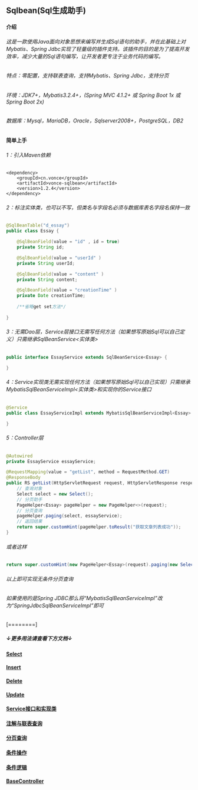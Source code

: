 ## Sqlbean(Sql生成助手)
#### 介绍
###### 这是一款使用Java面向对象思想来编写并生成Sql语句的助手，并在此基础上对Mybatis、Spring Jdbc实现了轻量级的插件支持。该插件的目的是为了提高开发效率，减少大量的Sql语句编写，让开发者更专注于业务代码的编写。

###### 特点：零配置，支持联表查询，支持Mybatis、Spring Jdbc，支持分页
###### 环境：JDK7+，Mybatis3.2.4+，(Spring MVC 4.1.2+ 或 Spring Boot 1x 或 Spring Boot 2x)
###### 数据库：Mysql，MariaDB，Oracle，Sqlserver2008+，PostgreSQL，DB2

#### 简单上手
###### 1：引入Maven依赖
    <dependency>
    	<groupId>cn.vonce</groupId>
    	<artifactId>vonce-sqlbean</artifactId>
    	<version>1.2.4</version>
    </dependency>
###### 2：标注实体类，也可以不写，但类名与字段名必须与数据库表名字段名保持一致
```java
@SqlBeanTable("d_essay")
public class Essay {

	@SqlBeanField(value = "id" , id = true)
	private String id;

	@SqlBeanField(value = "userId" )
	private String userId;

	@SqlBeanField(value = "content" )
	private String content;

	@SqlBeanField(value = "creationTime" )
	private Date creationTime;
	
	/**省略get set方法*/
	
}
```
###### 3：无需Dao层，Service层接口无需写任何方法（如果想写原始Sql可以自己定义）只需继承SqlBeanService<实体类>

```java
public interface EssayService extends SqlBeanService<Essay> {

}
```
###### 4：Service实现类无需实现任何方法（如果想写原始Sql可以自己实现）只需继承MybatisSqlBeanServiceImpl<实体类>和实现你的Service接口
```java
@Service
public class EssayServiceImpl extends MybatisSqlBeanServiceImpl<Essay> implements EssayService {

}
```
###### 5：Controller层
```java
@Autowired
private EssayService essayService;

@RequestMapping(value = "getList", method = RequestMethod.GET)
@ResponseBody
public RS getList(HttpServletRequest request, HttpServletResponse response) {
	// 查询对象
	Select select = new Select();
	// 分页助手
	PageHelper<Essay> pageHelper = new PageHelper<>(request);
	// 分页查询
	pageHelper.paging(select, essayService);
	// 返回结果
	return super.customHint(pageHelper.toResult("获取文章列表成功"));
}
```
###### 或者这样
```java
return super.customHint(new PageHelper<Essay>(request).paging(new Select(),essayService).toResult("获取文章列表成功"));
```
###### 以上即可实现无条件分页查询
###### 如果使用的是Spring JDBC那么将“MybatisSqlBeanServiceImpl”改为“SpringJdbcSqlBeanServiceImpl”即可
[========]

##### ↓更多用法请查看下方文档↓

#### [Select](https://github.com/Jovilam77/vonce-sqlbean/blob/develop/doc/Select.md "Select")
#### [Insert](https://github.com/Jovilam77/vonce-sqlbean/blob/develop/doc/Insert.md "Insert")
#### [Delete](https://github.com/Jovilam77/vonce-sqlbean/blob/develop/doc/Delete.md "Delete")
#### [Update](https://github.com/Jovilam77/vonce-sqlbean/blob/develop/doc/Update.md "Update")
#### [Service接口和实现类](https://github.com/Jovilam77/vonce-sqlbean/blob/develop/doc/Interface.md "Service接口和实现类")
#### [注解与联表查询](https://github.com/Jovilam77/vonce-sqlbean/blob/develop/doc/Annotation.md "注解与联表查询")
#### [分页查询](https://github.com/Jovilam77/vonce-sqlbean/blob/develop/doc/Paging.md "分页查询")
#### [条件操作](https://github.com/Jovilam77/vonce-sqlbean/blob/develop/doc/SqlOperator.md "条件操作")
#### [条件逻辑](https://github.com/Jovilam77/vonce-sqlbean/blob/develop/doc/SqlLogic.md "条件逻辑")
#### [BaseController](https://github.com/Jovilam77/vonce-sqlbean/blob/develop/doc/BaseController.md "BaseController")